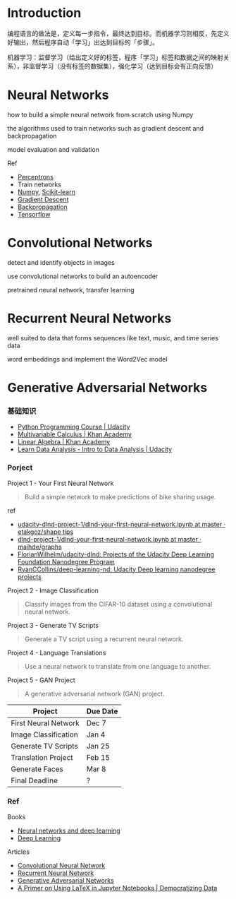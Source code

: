 # Introduction

编程语言的做法是，定义每一步指令，最终达到目标。而机器学习则相反，先定义好输出，然后程序自动「学习」出达到目标的「步骤」。

机器学习：监督学习（给出定义好的标签，程序「学习」标签和数据之间的映射关系），非监督学习（没有标签的数据集），强化学习（达到目标会有正向反馈）





# Neural Networks


how to build a simple neural network from scratch using Numpy

the algorithms used to train networks such as gradient descent and backpropagation

model evaluation and validation


Ref

- [Perceptrons](https://en.wikipedia.org/wiki/Perceptron)
- Train networks
- [Numpy](http://www.numpy.org/), [Scikit-learn](http://scikit-learn.org/)
- [Gradient Descent](https://en.wikipedia.org/wiki/Gradient_descent)
- [Backpropagation](http://neuralnetworksanddeeplearning.com/chap2.html)
- [Tensorflow](http://tensorflow.org/)


# Convolutional Networks

detect and identify objects in images

use convolutional networks to build an autoencoder

pretrained neural network, transfer learning

# Recurrent Neural Networks

well suited to data that forms sequences like text, music, and time series data

word embeddings and implement the Word2Vec model

# Generative Adversarial Networks

### 基础知识

- [Python Programming Course | Udacity](https://www.udacity.com/course/programming-foundations-with-python--ud036)
- [Multivariable Calculus | Khan Academy](https://www.khanacademy.org/math/multivariable-calculus)
- [Linear Algebra | Khan Academy](https://www.khanacademy.org/math/linear-algebra)
- [Learn Data Analysis - Intro to Data Analysis | Udacity](https://www.udacity.com/course/intro-to-data-analysis--ud170)

### Porject

Project 1 - Your First Neural Network
>Build a simple network to make predictions of bike sharing usage.

ref
- [udacity-dlnd-project-1/dlnd-your-first-neural-network.ipynb at master · etakgoz/shape tips](https://github.com/etakgoz/udacity-dlnd-project-1/blob/master/dlnd-your-first-neural-network.ipynb)
- [dlnd-project-1/dlnd-your-first-neural-network.ipynb at master · maihde/graphs](https://github.com/maihde/dlnd-project-1/blob/master/dlnd-your-first-neural-network.ipynb)
- [FlorianWilhelm/udacity-dlnd: Projects of the Udacity Deep Learning Foundation Nanodegree Program](https://github.com/FlorianWilhelm/udacity-dlnd)
- [RyanCCollins/deep-learning-nd: Udacity Deep learning nanodegree projects](https://github.com/RyanCCollins/deep-learning-nd)


Project 2 - Image Classification
>Classify images from the CIFAR-10 dataset using a convolutional neural network.

Project 3 - Generate TV Scripts
>Generate a TV script using a recurrent neural network.

Project 4 - Language Translations
>Use a neural network to translate from one language to another.

Project 5 - GAN Project
>A generative adversarial network (GAN) project.

Project	|Due Date
---|---
First Neural Network	|Dec 7
Image Classification	|Jan 4
Generate TV Scripts	|Jan 25
Translation Project	|Feb 15
Generate Faces	|Mar 8
Final Deadline	|?

### Ref
Books

- [Neural networks and deep learning](http://neuralnetworksanddeeplearning.com/)
- [Deep Learning](http://www.deeplearningbook.org/)



Articles

- [Convolutional Neural Network](http://neuralnetworksanddeeplearning.com/chap6.html)
- [Recurrent Neural Network](http://colah.github.io/posts/2015-08-Understanding-LSTMs/)
- [Generative Adversarial Networks](https://channel9.msdn.com/Events/Neural-Information-Processing-Systems-Conference/Neural-Information-Processing-Systems-Conference-NIPS-2016/Generative-Adversarial-Networks)
- [A Primer on Using LaTeX in Jupyter Notebooks | Democratizing Data](http://data-blog.udacity.com/posts/2016/10/latex-primer/)
